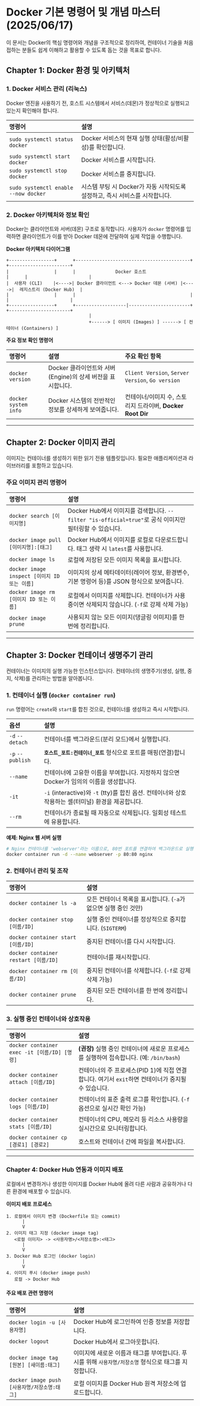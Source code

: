 # **Docker 기본 명령어 및 개념 마스터 (2025/06/17)**

이 문서는 Docker의 핵심 명령어와 개념을 구조적으로 정리하여, 컨테이너 기술을 처음 접하는 분들도 쉽게 이해하고 활용할 수 있도록 돕는 것을 목표로 합니다.

## **Chapter 1: Docker 환경 및 아키텍처**

### **1. Docker 서비스 관리 (리눅스)**

Docker 엔진을 사용하기 전, 호스트 시스템에서 서비스(데몬)가 정상적으로 실행되고 있는지 확인해야 합니다.

| 명령어 | 설명 |
| :--- | :--- |
| `sudo systemctl status docker` | Docker 서비스의 현재 실행 상태(활성/비활성)를 확인합니다. |
| `sudo systemctl start docker` | Docker 서비스를 시작합니다. |
| `sudo systemctl stop docker` | Docker 서비스를 중지합니다. |
| `sudo systemctl enable --now docker` | 시스템 부팅 시 Docker가 자동 시작되도록 설정하고, 즉시 서비스를 시작합니다. |

### **2. Docker 아키텍처와 정보 확인**

Docker는 클라이언트와 서버(데몬) 구조로 동작합니다. 사용자가 `docker` 명령어를 입력하면 클라이언트가 이를 받아 Docker 데몬에 전달하여 실제 작업을 수행합니다.

**Docker 아키텍처 다이어그램**

```
+-----------------+      +-------------------------------------------+      +-----------------------+
|                 |      |               Docker 호스트                 |      |                       |
|  사용자 (CLI)    |<---->| Docker 클라이언트 <---> Docker 데몬 (서버) |<---->|  레지스트리 (Docker Hub)  |
|                 |      |                                           |      |                       |
+-----------------+      +-------------------|-----------------------+      +-----------------------+
                               |
                               +------> [ 이미지 (Images) ] ------> [ 컨테이너 (Containers) ]
```

**주요 정보 확인 명령어**

| 명령어 | 설명 | 주요 확인 항목 |
| :--- | :--- | :--- |
| `docker version` | Docker 클라이언트와 서버(Engine)의 상세 버전을 표시합니다. | `Client Version`, `Server Version`, `Go version` |
| `docker system info` | Docker 시스템의 전반적인 정보를 상세하게 보여줍니다. | 컨테이너/이미지 수, 스토리지 드라이버, **Docker Root Dir** |

-----

## **Chapter 2: Docker 이미지 관리**

이미지는 컨테이너를 생성하기 위한 읽기 전용 템플릿입니다. 필요한 애플리케이션과 라이브러리를 포함하고 있습니다.

### **주요 이미지 관리 명령어**

| 명령어 | 설명 |
| :--- | :--- |
| `docker search [이미지명]` | Docker Hub에서 이미지를 검색합니다. `--filter "is-official=true"`로 공식 이미지만 필터링할 수 있습니다. |
| `docker image pull [이미지명]:[태그]` | Docker Hub에서 이미지를 로컬로 다운로드합니다. 태그 생략 시 `latest`를 사용합니다. |
| `docker image ls` | 로컬에 저장된 모든 이미지 목록을 표시합니다. |
| `docker image inspect [이미지 ID 또는 이름]` | 이미지의 상세 메타데이터(레이어 정보, 환경변수, 기본 명령어 등)를 JSON 형식으로 보여줍니다. |
| `docker image rm [이미지 ID 또는 이름]` | 로컬에서 이미지를 삭제합니다. 컨테이너가 사용 중이면 삭제되지 않습니다. (`-f`로 강제 삭제 가능) |
| `docker image prune` | 사용되지 않는 모든 이미지(댕글링 이미지)를 한 번에 정리합니다. |

-----

## **Chapter 3: Docker 컨테이너 생명주기 관리**

컨테이너는 이미지의 실행 가능한 인스턴스입니다. 컨테이너의 생명주기(생성, 실행, 중지, 삭제)를 관리하는 방법을 알아봅니다.

### **1. 컨테이너 실행 (`docker container run`)**

`run` 명령어는 `create`와 `start`를 합친 것으로, 컨테이너를 생성하고 즉시 시작합니다.

| 옵션 | 설명 |
| :--- | :--- |
| `-d` `--detach` | 컨테이너를 백그라운드(분리 모드)에서 실행합니다. |
| `-p` `--publish` | **`호스트_포트:컨테이너_포트`** 형식으로 포트를 매핑(연결)합니다. |
| `--name` | 컨테이너에 고유한 이름을 부여합니다. 지정하지 않으면 Docker가 임의의 이름을 생성합니다. |
| `-it` | `-i` (interactive)와 `-t` (tty)를 합친 옵션. 컨테이너와 상호작용하는 셸(터미널) 환경을 제공합니다. |
| `--rm` | 컨테이너가 종료될 때 자동으로 삭제됩니다. 일회성 테스트에 유용합니다. |

**예제: Nginx 웹 서버 실행**

```bash
# Nginx 컨테이너를 'webserver'라는 이름으로, 80번 포트를 연결하여 백그라운드로 실행
docker container run -d --name webserver -p 80:80 nginx
```

### **2. 컨테이너 관리 및 조작**

| 명령어 | 설명 |
| :--- | :--- |
| `docker container ls -a` | 모든 컨테이너 목록을 표시합니다. (`-a`가 없으면 실행 중인 것만) |
| `docker container stop [이름/ID]` | 실행 중인 컨테이너를 정상적으로 중지합니다. (`SIGTERM`) |
| `docker container start [이름/ID]` | 중지된 컨테이너를 다시 시작합니다. |
| `docker container restart [이름/ID]` | 컨테이너를 재시작합니다. |
| `docker container rm [이름/ID]` | 중지된 컨테이너를 삭제합니다. (`-f`로 강제 삭제 가능) |
| `docker container prune` | 중지된 모든 컨테이너를 한 번에 정리합니다. |

### **3. 실행 중인 컨테이너와 상호작용**

| 명령어 | 설명 |
| :--- | :--- |
| `docker container exec -it [이름/ID] [명령]` | **(권장)** 실행 중인 컨테이너에 새로운 프로세스를 실행하여 접속합니다. (예: `/bin/bash`) |
| `docker container attach [이름/ID]` | 컨테이너의 주 프로세스(PID 1)에 직접 연결합니다. 여기서 `exit`하면 컨테이너가 중지될 수 있습니다. |
| `docker container logs [이름/ID]` | 컨테이너의 표준 출력 로그를 확인합니다. (`-f` 옵션으로 실시간 확인 가능) |
| `docker container stats [이름/ID]` | 컨테이너의 CPU, 메모리 등 리소스 사용량을 실시간으로 모니터링합니다. |
| `docker container cp [경로1] [경로2]` | 호스트와 컨테이너 간에 파일을 복사합니다. |

-----

### **Chapter 4: Docker Hub 연동과 이미지 배포**

로컬에서 변경하거나 생성한 이미지를 Docker Hub에 올려 다른 사람과 공유하거나 다른 환경에 배포할 수 있습니다.

**이미지 배포 프로세스**

```
1. 로컬에서 이미지 변경 (Dockerfile 또는 commit)
      |
      V
2. 이미지 태그 지정 (docker image tag)
   <로컬 이미지> -> <사용자명>/<저장소명>:<태그>
      |
      V
3. Docker Hub 로그인 (docker login)
      |
      V
4. 이미지 푸시 (docker image push)
   로컬 -> Docker Hub
```

#### **주요 배포 관련 명령어**

| 명령어 | 설명 |
| :--- | :--- |
| `docker login -u [사용자명]` | Docker Hub에 로그인하여 인증 정보를 저장합니다. |
| `docker logout` | Docker Hub에서 로그아웃합니다. |
| `docker image tag [원본] [새이름:태그]` | 이미지에 새로운 이름과 태그를 부여합니다. 푸시를 위해 `사용자명/저장소명` 형식으로 태그를 지정합니다. |
| `docker image push [사용자명/저장소명:태그]` | 로컬 이미지를 Docker Hub 원격 저장소에 업로드합니다. |
